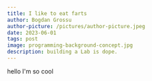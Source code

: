```yaml
---
title: I like to eat farts
author: Bogdan Grossu
author-picture: /pictures/author-picture.jpeg
date: 2023-06-01
tags: post
image: programming-background-concept.jpg
description: building a Lab is dope.
---
```


hello I'm so cool